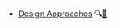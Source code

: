 * [Design Approaches](./designApproaches/)
  <trigger for="pop:designApproaches-preview">:mag:</trigger>[:scroll:](designApproaches/print.html)

<popover id="pop:designApproaches-preview" title="Design Approaches :mag:" placement="right">
  <div slot="content">
    <include src="preview.md" />
  </div>
</popover>
